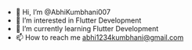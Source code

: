 - 👋 Hi, I’m @AbhiKumbhani007
- 👀 I’m interested in Flutter Development
- 🌱 I’m currently learning Flutter Development
- 📫 How to reach me abhi1234kumbhani@gmail.com

<!---
AbhiKumbhani007/AbhiKumbhani007 is a ✨ special ✨ repository because its `README.md` (this file) appears on your GitHub profile.
You can click the Preview link to take a look at your changes.
--->
